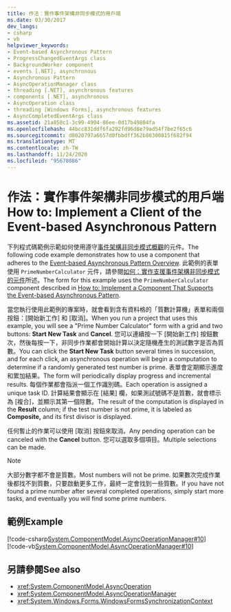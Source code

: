 ```yaml
---
title: 作法：實作事件架構非同步模式的用戶端
ms.date: 03/30/2017
dev_langs:
- csharp
- vb
helpviewer_keywords:
- Event-based Asynchronous Pattern
- ProgressChangedEventArgs class
- BackgroundWorker component
- events [.NET], asynchronous
- Asynchronous Pattern
- AsyncOperationManager class
- threading [.NET], asynchronous features
- components [.NET], asynchronous
- AsyncOperation class
- threading [Windows Forms], asynchronous features
- AsyncCompletedEventArgs class
ms.assetid: 21a858c1-3c99-4904-86ee-0d17b49804fa
ms.openlocfilehash: 44bcc831ddf6fa292fd96d8e79ad54f7be2f65c6
ms.sourcegitcommit: d8020797a6657d0fbbdff362b80300815f682f94
ms.translationtype: MT
ms.contentlocale: zh-TW
ms.lasthandoff: 11/24/2020
ms.locfileid: "95678086"
---
```

# <a name="how-to-implement-a-client-of-the-event-based-asynchronous-pattern"></a><span data-ttu-id="b89a4-102">作法：實作事件架構非同步模式的用戶端</span><span class="sxs-lookup"><span data-stu-id="b89a4-102">How to: Implement a Client of the Event-based Asynchronous Pattern</span></span>

<span data-ttu-id="b89a4-103">下列程式碼範例示範如何使用遵守[事件架構非同步模式概觀](event-based-asynchronous-pattern-overview.md)的元件。</span><span class="sxs-lookup"><span data-stu-id="b89a4-103">The following code example demonstrates how to use a component that adheres to the [Event-based Asynchronous Pattern Overview](event-based-asynchronous-pattern-overview.md).</span></span> <span data-ttu-id="b89a4-104">此範例的表單使用 `PrimeNumberCalculator` 元件，請參閱[如何：實作支援事件架構非同步模式的元件](component-that-supports-the-event-based-asynchronous-pattern.md)所述。</span><span class="sxs-lookup"><span data-stu-id="b89a4-104">The form for this example uses the `PrimeNumberCalculator` component described in [How to: Implement a Component That Supports the Event-based Asynchronous Pattern](component-that-supports-the-event-based-asynchronous-pattern.md).</span></span>  
  
 <span data-ttu-id="b89a4-105">當您執行使用此範例的專案時，就會看到含有資料格的「質數計算機」表單和兩個按鈕：[開始新工作] 和 [取消]。</span><span class="sxs-lookup"><span data-stu-id="b89a4-105">When you run a project that uses this example, you will see a "Prime Number Calculator" form with a grid and two buttons: **Start New Task** and **Cancel**.</span></span> <span data-ttu-id="b89a4-106">您可以連續按一下 [開始新工作] 按鈕數次，然後每按一下，非同步作業都會開始計算以決定隨機產生的測試數字是否為質數。</span><span class="sxs-lookup"><span data-stu-id="b89a4-106">You can click the **Start New Task** button several times in succession, and for each click, an asynchronous operation will begin a computation to determine if a randomly generated test number is prime.</span></span> <span data-ttu-id="b89a4-107">表單會定期顯示進度和累加結果。</span><span class="sxs-lookup"><span data-stu-id="b89a4-107">The form will periodically display progress and incremental results.</span></span> <span data-ttu-id="b89a4-108">每個作業都會指派一個工作識別碼。</span><span class="sxs-lookup"><span data-stu-id="b89a4-108">Each operation is assigned a unique task ID.</span></span> <span data-ttu-id="b89a4-109">計算結果會顯示在 [結果] 欄，如果測試號碼不是質數，就會標示為 [複合]，並顯示其第一個除數。</span><span class="sxs-lookup"><span data-stu-id="b89a4-109">The result of the computation is displayed in the **Result** column; if the test number is not prime, it is labeled as **Composite,** and its first divisor is displayed.</span></span>  
  
 <span data-ttu-id="b89a4-110">任何暫止的作業可以使用 [取消] 按鈕來取消。</span><span class="sxs-lookup"><span data-stu-id="b89a4-110">Any pending operation can be canceled with the **Cancel** button.</span></span> <span data-ttu-id="b89a4-111">您可以選取多個項目。</span><span class="sxs-lookup"><span data-stu-id="b89a4-111">Multiple selections can be made.</span></span>  
  
> [!NOTE]
> <span data-ttu-id="b89a4-112">大部分數字都不會是質數。</span><span class="sxs-lookup"><span data-stu-id="b89a4-112">Most numbers will not be prime.</span></span> <span data-ttu-id="b89a4-113">如果數次完成作業後都找不到質數，只要啟動更多工作，最終一定會找到一些質數。</span><span class="sxs-lookup"><span data-stu-id="b89a4-113">If you have not found a prime number after several completed operations, simply start more tasks, and eventually you will find some prime numbers.</span></span>  
  
## <a name="example"></a><span data-ttu-id="b89a4-114">範例</span><span class="sxs-lookup"><span data-stu-id="b89a4-114">Example</span></span>  

 [!code-csharp[System.ComponentModel.AsyncOperationManager#10](snippets/component-that-supports-the-event-based-asynchronous-pattern/csharp/primenumbercalculatormain.cs#10)]
 [!code-vb[System.ComponentModel.AsyncOperationManager#10](snippets/component-that-supports-the-event-based-asynchronous-pattern/vb/primenumbercalculatormain.vb#10)]  
  
## <a name="see-also"></a><span data-ttu-id="b89a4-115">另請參閱</span><span class="sxs-lookup"><span data-stu-id="b89a4-115">See also</span></span>

- <xref:System.ComponentModel.AsyncOperation>
- <xref:System.ComponentModel.AsyncOperationManager>
- <xref:System.Windows.Forms.WindowsFormsSynchronizationContext>
